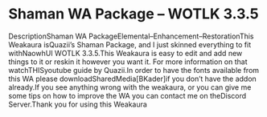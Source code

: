# Shaman WA Package – WOTLK 3.3.5

DescriptionShaman WA PackageElemental–Enhancement–RestorationThis Weakaura isQuazii’s Shaman Package, and I just skinned everything to fit withNaowhUI WOTLK 3.3.5.This Weakaura is easy to edit and add new things to it or reskin it however you want it. For more information on that watchTHISyoutube guide by Quazii.In order to have the fonts available from this WA please downloadSharedMedia[BKader]if you don’t have the addon already.If you see anything wrong with the weakaura, or you can give me some tips on how to improve the WA you can contact me on theDiscord Server.Thank you for using this Weakaura
